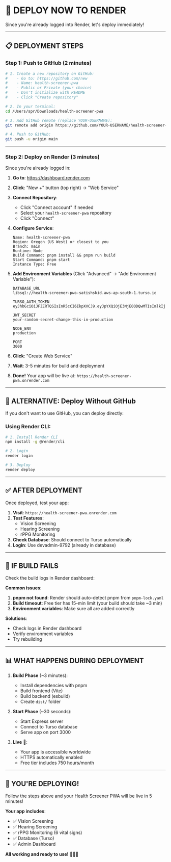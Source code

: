 # 🚀 DEPLOY NOW TO RENDER

Since you're already logged into Render, let's deploy immediately!

---

## 📋 **DEPLOYMENT STEPS**

### **Step 1: Push to GitHub** (2 minutes)

```bash
# 1. Create a new repository on GitHub:
#    - Go to: https://github.com/new
#    - Name: health-screener-pwa
#    - Public or Private (your choice)
#    - Don't initialize with README
#    - Click "Create repository"

# 2. In your terminal:
cd /Users/spr/Downloads/health-screener-pwa

# 3. Add GitHub remote (replace YOUR-USERNAME):
git remote add origin https://github.com/YOUR-USERNAME/health-screener-pwa.git

# 4. Push to GitHub:
git push -u origin main
```

---

### **Step 2: Deploy on Render** (3 minutes)

Since you're already logged in:

1. **Go to**: https://dashboard.render.com

2. **Click**: "New +" button (top right) → "Web Service"

3. **Connect Repository**:
   - Click "Connect account" if needed
   - Select your `health-screener-pwa` repository
   - Click "Connect"

4. **Configure Service**:
   ```
   Name: health-screener-pwa
   Region: Oregon (US West) or closest to you
   Branch: main
   Runtime: Node
   Build Command: pnpm install && pnpm run build
   Start Command: pnpm start
   Instance Type: Free
   ```

5. **Add Environment Variables** (Click "Advanced" → "Add Environment Variable"):
   ```
   DATABASE_URL
   libsql://health-screener-pwa-satishskid.aws-ap-south-1.turso.io

   TURSO_AUTH_TOKEN
   eyJhbGciOiJFZERTQSIsInR5cCI6IkpXVCJ9.eyJpYXQiOjE3NjE0ODQwMTIsImlkIjoiNjhhZmE2MWEtNmZhNy00MGVjLThmYmMtY2JiMmI5NDAxMmM3IiwicmlkIjoiYjZkMDMxN2MtYjY0Zi00N2EwLWI5MjEtMTYzNDYzNmFhOTMwIn0.oQMFrypPRaMdIVAmHg_NX3tkSp_Wkg1ZQq7hTtjvX45N8jtnkEYHCP30D93tMkRaTqIc1E8g0pRFMTBigw7YDQ

   JWT_SECRET
   your-random-secret-change-this-in-production

   NODE_ENV
   production

   PORT
   3000
   ```

6. **Click**: "Create Web Service"

7. **Wait**: 3-5 minutes for build and deployment

8. **Done!** Your app will be live at:
   `https://health-screener-pwa.onrender.com`

---

## 🎯 **ALTERNATIVE: Deploy Without GitHub**

If you don't want to use GitHub, you can deploy directly:

### **Using Render CLI**:

```bash
# 1. Install Render CLI
npm install -g @render/cli

# 2. Login
render login

# 3. Deploy
render deploy
```

---

## ✅ **AFTER DEPLOYMENT**

Once deployed, test your app:

1. **Visit**: `https://health-screener-pwa.onrender.com`
2. **Test Features**:
   - Vision Screening
   - Hearing Screening
   - rPPG Monitoring
3. **Check Database**: Should connect to Turso automatically
4. **Login**: Use devadmin-9792 (already in database)

---

## 🔧 **IF BUILD FAILS**

Check the build logs in Render dashboard:

**Common issues**:
1. **pnpm not found**: Render should auto-detect pnpm from `pnpm-lock.yaml`
2. **Build timeout**: Free tier has 15-min limit (your build should take ~3 min)
3. **Environment variables**: Make sure all are added correctly

**Solutions**:
- Check logs in Render dashboard
- Verify environment variables
- Try rebuilding

---

## 📊 **WHAT HAPPENS DURING DEPLOYMENT**

1. **Build Phase** (~3 minutes):
   - Install dependencies with pnpm
   - Build frontend (Vite)
   - Build backend (esbuild)
   - Create `dist/` folder

2. **Start Phase** (~30 seconds):
   - Start Express server
   - Connect to Turso database
   - Serve app on port 3000

3. **Live** 🎉:
   - Your app is accessible worldwide
   - HTTPS automatically enabled
   - Free tier includes 750 hours/month

---

## 🎊 **YOU'RE DEPLOYING!**

Follow the steps above and your Health Screener PWA will be live in 5 minutes!

**Your app includes**:
- ✅ Vision Screening
- ✅ Hearing Screening  
- ✅ rPPG Monitoring (6 vital signs)
- ✅ Database (Turso)
- ✅ Admin Dashboard

**All working and ready to use!** 💓✨🚀
